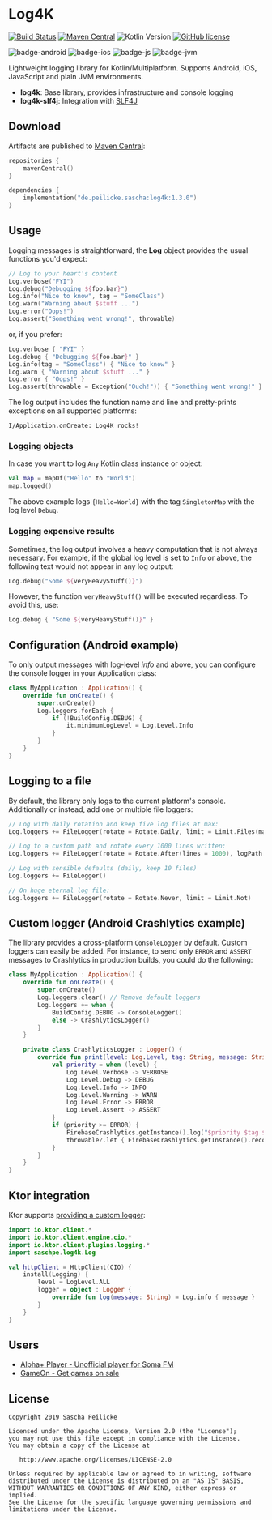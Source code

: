 # Log4K
[![Build Status](https://github.com/saschpe/log4k/workflows/Main%20CI/badge.svg)](https://github.com/saschpe/log4k/actions)
[![Maven Central](https://img.shields.io/maven-central/v/de.peilicke.sascha/log4k.svg?label=Maven%20Central)](https://search.maven.org/search?q=g:%22de.peilicke.sascha%22%20AND%20a:%22log4k%22)
![Kotlin Version](https://img.shields.io/badge/Kotlin-v1.9.10-purple?style=flat&logo=kotlin)
[![GitHub license](https://img.shields.io/badge/License-Apache%20License%202.0-blue.svg?style=flat)](https://www.apache.org/licenses/LICENSE-2.0)

![badge-android](http://img.shields.io/badge/Platform-Android-brightgreen.svg?style=flat)
![badge-ios](http://img.shields.io/badge/Platform-iOS-orange.svg?style=flat)
![badge-js](http://img.shields.io/badge/Platform-JS-yellow.svg?style=flat)
![badge-jvm](http://img.shields.io/badge/Platform-JVM-orange.svg?style=flat)

Lightweight logging library for Kotlin/Multiplatform. Supports Android, iOS, JavaScript and plain JVM environments.

- **log4k**: Base library, provides infrastructure and console logging
- **log4k-slf4j**: Integration with [SLF4J](https://www.slf4j.org)

## Download
Artifacts are published to [Maven Central][maven-central]:

```kotlin
repositories {
    mavenCentral()
}

dependencies {
    implementation("de.peilicke.sascha:log4k:1.3.0")
}
```

## Usage
Logging messages is straightforward, the **Log** object provides the usual functions you'd expect:

```kotlin
// Log to your heart's content
Log.verbose("FYI")
Log.debug("Debugging ${foo.bar}")
Log.info("Nice to know", tag = "SomeClass")
Log.warn("Warning about $stuff ...")
Log.error("Oops!")
Log.assert("Something went wrong!", throwable)
```

or, if you prefer:

```kotlin
Log.verbose { "FYI" }
Log.debug { "Debugging ${foo.bar}" }
Log.info(tag = "SomeClass") { "Nice to know" }
Log.warn { "Warning about $stuff ..." }
Log.error { "Oops!" }
Log.assert(throwable = Exception("Ouch!")) { "Something went wrong!" }
```

The log output includes the function name and line and pretty-prints exceptions on all supported platforms:

    I/Application.onCreate: Log4K rocks!

### Logging objects
In case you want to log `Any` Kotlin class instance or object:

```kotlin
val map = mapOf("Hello" to "World")
map.logged()
```

The above example logs `{Hello=World}` with the tag `SingletonMap` with the log level `Debug`.

### Logging expensive results
Sometimes, the log output involves a heavy computation that is not always necessary. For example, if the global log
level is set to `Info` or above, the following text would not appear in any log output:

```kotlin
Log.debug("Some ${veryHeavyStuff()}")
```

However, the function `veryHeavyStuff()` will be executed regardless. To avoid this, use:

```kotlin
Log.debug { "Some ${veryHeavyStuff()}" }
```

## Configuration (Android example)
To only output messages with log-level *info* and above, you can configure the console logger in your Application class:

```kotlin
class MyApplication : Application() {
    override fun onCreate() {
        super.onCreate()
        Log.loggers.forEach {
            if (!BuildConfig.DEBUG) {
                it.minimumLogLevel = Log.Level.Info
            }
        }
    }
}
```

## Logging to a file

By default, the library only logs to the current platform's console.
Additionally or instead, add one or multiple file loggers:

```kotlin
// Log with daily rotation and keep five log files at max:
Log.loggers += FileLogger(rotate = Rotate.Daily, limit = Limit.Files(max = 5))

// Log to a custom path and rotate every 1000 lines written:
Log.loggers += FileLogger(rotate = Rotate.After(lines = 1000), logPath = "myLogPath")

// Log with sensible defaults (daily, keep 10 files)
Log.loggers += FileLogger()

// On huge eternal log file:
Log.loggers += FileLogger(rotate = Rotate.Never, limit = Limit.Not)
```

## Custom logger (Android Crashlytics example)
The library provides a cross-platform `ConsoleLogger` by default. Custom loggers can easily be added. For instance, to
send only `ERROR` and `ASSERT` messages to Crashlytics in production builds, you could do the following:

```kotlin
class MyApplication : Application() {
    override fun onCreate() {
        super.onCreate()
        Log.loggers.clear() // Remove default loggers
        Log.loggers += when {
            BuildConfig.DEBUG -> ConsoleLogger()
            else -> CrashlyticsLogger()
        }
    }

    private class CrashlyticsLogger : Logger() {
        override fun print(level: Log.Level, tag: String, message: String?, throwable: Throwable?) {
            val priority = when (level) {
                Log.Level.Verbose -> VERBOSE
                Log.Level.Debug -> DEBUG
                Log.Level.Info -> INFO
                Log.Level.Warning -> WARN
                Log.Level.Error -> ERROR
                Log.Level.Assert -> ASSERT
            }
            if (priority >= ERROR) {
                FirebaseCrashlytics.getInstance().log("$priority $tag $message")
                throwable?.let { FirebaseCrashlytics.getInstance().recordException(it) }
            }
        }
    }
}
```

## Ktor integration

Ktor supports [providing a custom logger][ktor-logging]:

```kotlin
import io.ktor.client.*
import io.ktor.client.engine.cio.*
import io.ktor.client.plugins.logging.*
import saschpe.log4k.Log

val httpClient = HttpClient(CIO) {
    install(Logging) {
        level = LogLevel.ALL
        logger = object : Logger {
            override fun log(message: String) = Log.info { message }
        }
    }
}
```

## Users

- [Alpha+ Player - Unofficial player for Soma FM](https://play.google.com/store/apps/details?id=saschpe.alphaplus)
- [GameOn - Get games on sale](https://play.google.com/store/apps/details?id=saschpe.gameon)

## License

    Copyright 2019 Sascha Peilicke

    Licensed under the Apache License, Version 2.0 (the "License");
    you may not use this file except in compliance with the License.
    You may obtain a copy of the License at

       http://www.apache.org/licenses/LICENSE-2.0

    Unless required by applicable law or agreed to in writing, software
    distributed under the License is distributed on an "AS IS" BASIS,
    WITHOUT WARRANTIES OR CONDITIONS OF ANY KIND, either express or implied.
    See the License for the specific language governing permissions and
    limitations under the License.

[ktor-logging]: https://ktor.io/docs/client-logging.html#custom_logger

[maven-central]: https://search.maven.org/artifact/de.peilicke.sascha/android-customtabs
